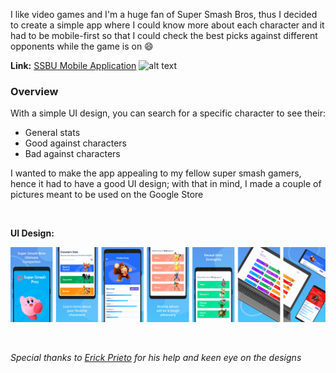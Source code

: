 [category]: <> (side projects)
[date]: <> (2022/05/25)
[title]: <> (Super Smash Companion)
[color]: <> (green)

I like video games and I'm a huge fan of Super Smash Bros, thus I decided to create a simple app where I could know more about each character and it had to be mobile-first so that I could check the best picks against different opponents while the game is on 😄

**Link:**
[SSBU Mobile Application](https://supersmashhelper.surge.sh) ![alt text](https://q-static.ninox.com/images/redesign-2020/icon-link.svg "SSBU")
&nbsp;

### Overview

With a simple UI design, you can search for a specific character to see their:

- General stats
- Good against characters
- Bad against characters

I wanted to make the app appealing to my fellow super smash gamers, hence it had to have a good UI design; with that in mind, I made a couple of pictures meant to be used on the Google Store

&nbsp;

**UI Design:**
&nbsp;

![Google Store](https://raw.githubusercontent.com/Danielratmiroff/myblog/master/images/ssbu/all.jpg)

<!-- ![Characters](https://raw.githubusercontent.com/Danielratmiroff/myblog/master/images/ssbu/2.jpg)
![Stats](https://raw.githubusercontent.com/Danielratmiroff/myblog/master/images/ssbu/3.jpg)
![Counters](https://raw.githubusercontent.com/Danielratmiroff/myblog/master/images/ssbu/4.jpg)
![Good against](https://raw.githubusercontent.com/Danielratmiroff/myblog/master/images/ssbu/5.jpg)
![Devices](https://raw.githubusercontent.com/Danielratmiroff/myblog/master/images/ssbu/6.jpg)
![More Devices](https://raw.githubusercontent.com/Danielratmiroff/myblog/master/images/ssbu/7.jpg) -->

&nbsp;

_Special thanks to [Erick Prieto](https://de.linkedin.com/in/erick-prieto-35aab5215) for his help and keen eye on the designs_
